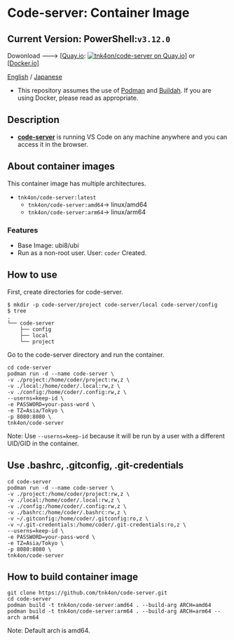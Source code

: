 # Code-server: Container Image

## Current Version: PowerShell:`v3.12.0`

Dowonload ---> [[Quay.io](https://quay.io/repository/tnk4on/code-server): [![tnk4on/code-server on Quay.io](https://quay.io/repository/tnk4on/code-server/status "tnk4on/code-server on Quay.io")](https://quay.io/repository/tnk4on/code-server)] or [[Docker.io](https://hub.docker.com/r/tnk4on/code-server)]

[English](README.md) / [Japanese](README_ja.md)

- This repository assumes the use of [Podman](https://github.com/containers/podman) and [Buildah](https://github.com/containers/buildah). If you are using Docker, please read as appropriate.

## Description

- **[code-server](https://github.com/cdr/code-server)** is running VS Code on any machine anywhere and you can access it in the browser.

## About container images

This container image has multiple architectures.
- `tnk4on/code-server:latest`
    - `tnk4on/code-server:amd64`-> linux/amd64 
    - `tnk4on/code-server:arm64`-> linux/arm64 

### Features

- Base Image: ubi8/ubi
- Run as a non-root user. User: `coder` Created.

## How to use

First, create directories for code-server.
```
$ mkdir -p code-server/project code-server/local code-server/config
$ tree
.
└── code-server
    ├── config
    ├── local
    └── project
```

Go to the code-server directory and run the container.
```
cd code-server
podman run -d --name code-server \
-v ./project:/home/coder/project:rw,z \
-v ./local:/home/coder/.local:rw,z \
-v ./config:/home/coder/.config:rw,z \
--userns=keep-id \
-e PASSWORD=your-pass-word \
-e TZ=Asia/Tokyo \
-p 8080:8080 \
tnk4on/code-server
```
Note: Use `--userns=keep-id` because it will be run by a user with a different UID/GID in the container.


## Use .bashrc, .gitconfig, .git-credentials
```
cd code-server
podman run -d --name code-server \
-v ./project:/home/coder/project:rw,z \
-v ./local:/home/coder/.local:rw,z \
-v ./config:/home/coder/.config:rw,z \
-v ./bashrc:/home/coder/.bashrc:rw,z \
-v ~/.gitconfig:/home/coder/.gitconfig:ro,z \
-v ~/.git-credentials:/home/coder/.git-credentials:ro,z \
--userns=keep-id \
-e PASSWORD=your-pass-word \
-e TZ=Asia/Tokyo \
-p 8080:8080 \
tnk4on/code-server
```

## How to build container image

```
git clone https://github.com/tnk4on/code-server.git
cd code-server
podman build -t tnk4on/code-server:amd64 . --build-arg ARCH=amd64
podman build -t tnk4on/code-server:arm64 . --build-arg ARCH=arm64 --arch arm64
```
Note: Default arch is amd64.

